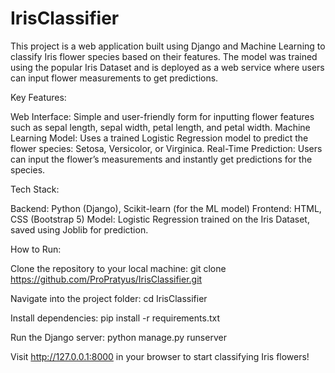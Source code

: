 # IrisClassifier

This project is a web application built using Django and Machine Learning to classify Iris flower species based on their features. The model was trained using the popular Iris Dataset and is deployed as a web service where users can input flower measurements to get predictions.

Key Features:

Web Interface: Simple and user-friendly form for inputting flower features such as sepal length, sepal width, petal length, and petal width.
Machine Learning Model: Uses a trained Logistic Regression model to predict the flower species: Setosa, Versicolor, or Virginica.
Real-Time Prediction: Users can input the flower’s measurements and instantly get predictions for the species.

Tech Stack:

Backend: Python (Django), Scikit-learn (for the ML model)
Frontend: HTML, CSS (Bootstrap 5)
Model: Logistic Regression trained on the Iris Dataset, saved using Joblib for prediction.

How to Run:

Clone the repository to your local machine:  git clone https://github.com/ProPratyus/IrisClassifier.git

Navigate into the project folder: cd IrisClassifier

Install dependencies: pip install -r requirements.txt

Run the Django server: python manage.py runserver

Visit http://127.0.0.1:8000 in your browser to start classifying Iris flowers!
